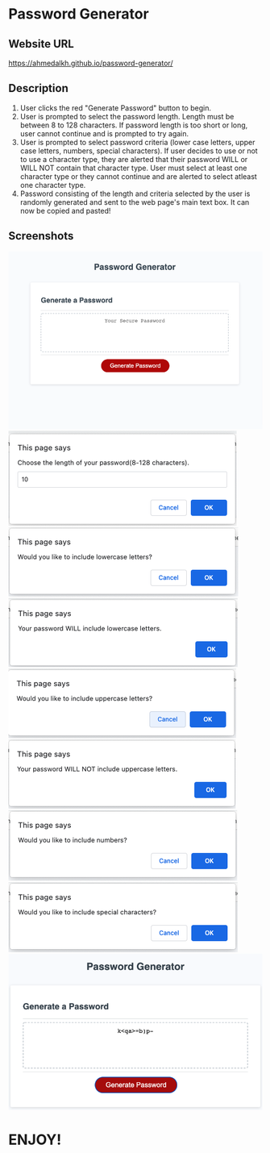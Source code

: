 # Password Generator

## Website URL
https://ahmedalkh.github.io/password-generator/

## Description
1. User clicks the red "Generate Password" button to begin.
2. User is prompted to select the password length. Length must be between 8 to 128 characters. If password length is too short or long, user cannot continue and is prompted to try again.
3. User is prompted to select password criteria (lower case letters, upper case letters, numbers, special characters). If user decides to use or not to use a character type, they are alerted that their password WILL or WILL NOT contain that character type. User must select at least one character type or they cannot continue and are alerted to select atleast one character type.
4. Password consisting of the length and criteria selected by the user is randomly generated and sent to the web page's main text box. It can now be copied and pasted!

## Screenshots
![screenshot](https://github.com/AhmedAlkh/password-generator/blob/main/PasswordGenerato.png?raw=true)
![screenshot](https://github.com/AhmedAlkh/password-generator/blob/main/pwdgenerator1.png?raw=true)
![screenshot](https://github.com/AhmedAlkh/password-generator/blob/main/pwdgenerator2.png?raw=true)
![screenshot](https://github.com/AhmedAlkh/password-generator/blob/main/pwdgenerator3.png?raw=true)
![screenshot](https://github.com/AhmedAlkh/password-generator/blob/main/pwdgenerator4.png?raw=true)
![screenshot](https://github.com/AhmedAlkh/password-generator/blob/main/pwdgenerator5.png?raw=true)
![screenshot](https://github.com/AhmedAlkh/password-generator/blob/main/pwdgenerator6.png?raw=true)
![screenshot](https://github.com/AhmedAlkh/password-generator/blob/main/pwdgenerator7.png?raw=true)
![screenshot](https://github.com/AhmedAlkh/password-generator/blob/main/pwdgenerator8.png?raw=true)

# ENJOY!